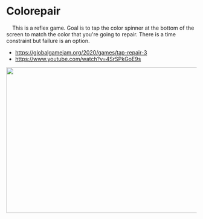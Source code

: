 # Colorepair

&nbsp;&nbsp;&nbsp;&nbsp;This is a reflex game. Goal is to tap the color spinner at the bottom of the screen to match the color that you're going to repair. There is a time constraint but failure is an option.
  - https://globalgamejam.org/2020/games/tap-repair-3 <br>
  - https://www.youtube.com/watch?v=4SrSPkGoE9s

<p align="center">
  <img width="580" height="385" src="https://globalgamejam.org/amazons3/image-derivative/ggj/styles/game_content__normal/games/screenshots/2020/02/129452/ggj20_stills.png?itok=CarQBqCJ&amp;timestamp=1580642406%20611w">
</p>
